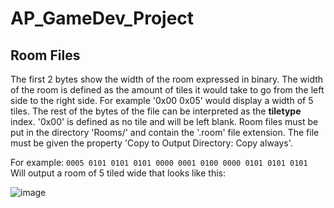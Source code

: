 # AP_GameDev_Project
## Room Files
The first 2 bytes show the width of the room expressed in binary. The width of the room is defined as the amount of tiles it would take to go from the left side to the right side. For example '0x00 0x05' would display a width of 5 tiles. The rest of the bytes of the file can be interpreted as the **tiletype** index. '0x00' is defined as no tile and will be left blank. Room files must be put in the directory 'Rooms/' and contain the '.room' file extension. The file must be given the property 'Copy to Output Directory: Copy always'.

For example:
```0005 0101 0101 0101 0000 0001 0100 0000 0101 0101 0101```  
Will output a room of 5 tiled wide that looks like this:  
  
![image](https://github.com/SkyPromp/AP_GameDev_Project/assets/44906497/172183cb-6b32-4b01-abd1-dbc2912742a1)
